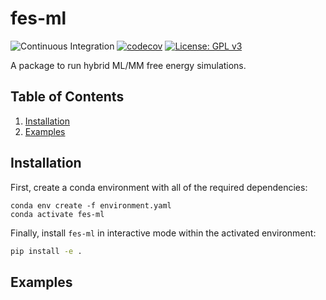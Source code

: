 # fes-ml

![Continuous Integration](https://github.com/michellab/fes-ml/actions/workflows/main.yml/badge.svg)
[![codecov](https://codecov.io/gh/michellab/fes-ml/graph/badge.svg?token=1G9OIAH5JU)](https://codecov.io/gh/michellab/fes-ml)
[![License: GPL v3](https://img.shields.io/badge/License-GPLv3-blue.svg)](https://www.gnu.org/licenses/gpl-3.0)

A package to run hybrid ML/MM free energy simulations.

## Table of Contents


1. [Installation](#installation)
2. [Examples](#examples)


## Installation

First, create a conda environment with all of the required dependencies:

```
conda env create -f environment.yaml
conda activate fes-ml
```

Finally, install `fes-ml` in interactive mode within the activated environment:

```bash
pip install -e .
```

## Examples

